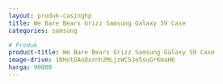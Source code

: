 ```yaml
---
layout: produk-casinghp
title: We Bare Bears Grizz Samsung Galaxy S9 Case
categories: samsung

# Produk
product-title: We Bare Bears Grizz Samsung Galaxy S9 Case
image-drive: 1RHotOAoOxrnh2MLjzWCSJe5suGrKmaH6
harga: 90000
---
```

